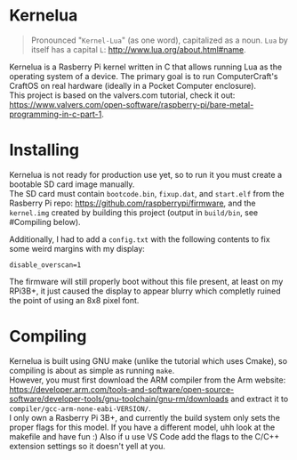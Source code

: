 # Kernelua
> Pronounced "`Kernel-Lua`" (as one word), capitalized as a noun. `Lua` by itself has a capital `L`: http://www.lua.org/about.html#name.

Kernelua is a Rasberry Pi kernel written in C that allows running Lua as the operating system of a device. The primary goal is to run ComputerCraft's CraftOS on real hardware (ideally in a Pocket Computer enclosure).  
This project is based on the valvers.com tutorial, check it out: https://www.valvers.com/open-software/raspberry-pi/bare-metal-programming-in-c-part-1.

# Installing
Kernelua is not ready for production use yet, so to run it you must create a bootable SD card image manually.  
The SD card must contain `bootcode.bin`, `fixup.dat`, and `start.elf` from the Rasberry Pi repo: https://github.com/raspberrypi/firmware, and the `kernel.img` created by building this project (output in `build/bin`, see #Compiling below).  

Additionally, I had to add a `config.txt` with the following contents to fix some weird margins with my display:
```
disable_overscan=1
```
The firmware will still properly boot without this file present, at least on my RPi3B+, it just caused the display to appear blurry which completly ruined the point of using an 8x8 pixel font.

# Compiling
Kernelua is built using GNU make (unlike the tutorial which uses Cmake), so compiling is about as simple as running `make`.  
However, you must first download the ARM compiler from the Arm website: https://developer.arm.com/tools-and-software/open-source-software/developer-tools/gnu-toolchain/gnu-rm/downloads and extract it to `compiler/gcc-arm-none-eabi-VERSION/`.  
I only own a Rasberry Pi 3B+, and currently the build system only sets the proper flags for this model. If you have a different model, uhh look at the makefile and have fun :) Also if u use VS Code add the flags to the C/C++ extension settings so it doesn't yell at you.